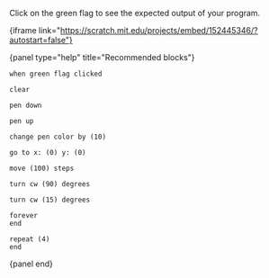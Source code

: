 Click on the green flag to see the expected output of your program.

{iframe link="https://scratch.mit.edu/projects/embed/152445346/?autostart=false"}

{panel type="help" title="Recommended blocks"}

<pre><code class="scratch:split:random">when green flag clicked
</code></pre>

<pre><code class="scratch:split:random">clear

pen down

pen up

change pen color by (10)
</code></pre>

<pre><code class="scratch:split:random">go to x: (0) y: (0)

move (100) steps

turn cw (90) degrees

turn cw (15) degrees
</code></pre>

<pre><code class="scratch:split:random">forever
end

repeat (4)
end
</code></pre>

{panel end}